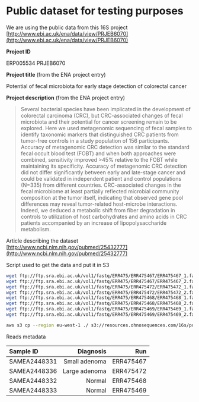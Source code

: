 # Public dataset for testing purposes

We are using the public data from this 16S project [http://www.ebi.ac.uk/ena/data/view/PRJEB6070](http://www.ebi.ac.uk/ena/data/view/PRJEB6070)

**Project ID**

ERP005534
PRJEB6070

**Project title** (from the ENA project entry)

Potential of fecal microbiota for early stage detection of colorectal cancer

**Project description** (from the ENA project entry)

> Several bacterial species have been implicated in the development of colorectal carcinoma (CRC), but CRC-associated changes of fecal microbiota and their potential for cancer screening remain to be explored. Here we used metagenomic sequencing of fecal samples to identify taxonomic markers that distinguished CRC patients from tumor-free controls in a study population of 156 participants. Accuracy of metagenomic CRC detection was similar to the standard fecal occult blood test (FOBT) and when both approaches were combined, sensitivity improved >45% relative to the FOBT while maintaining its specificity. Accuracy of metagenomic CRC detection did not differ significantly between early and late-stage cancer and could be validated in independent patient and control populations (N=335) from different countries. CRC-associated changes in the fecal microbiome at least partially reflected microbial community composition at the tumor itself, indicating that observed gene pool differences may reveal tumor-related host-microbe interactions. Indeed, we deduced a metabolic shift from fiber degradation in controls to utilization of host carbohydrates and amino acids in CRC patients accompanied by an increase of lipopolysaccharide metabolism.

Article describing the dataset [http://www.ncbi.nlm.nih.gov/pubmed/25432777](http://www.ncbi.nlm.nih.gov/pubmed/25432777)


Script used to get the data and put it in S3

```bash
wget ftp://ftp.sra.ebi.ac.uk/vol1/fastq/ERR475/ERR475467/ERR475467_1.fastq.gz
wget ftp://ftp.sra.ebi.ac.uk/vol1/fastq/ERR475/ERR475467/ERR475467_2.fastq.gz
wget ftp://ftp.sra.ebi.ac.uk/vol1/fastq/ERR475/ERR475472/ERR475472_1.fastq.gz
wget ftp://ftp.sra.ebi.ac.uk/vol1/fastq/ERR475/ERR475472/ERR475472_2.fastq.gz
wget ftp://ftp.sra.ebi.ac.uk/vol1/fastq/ERR475/ERR475468/ERR475468_1.fastq.gz
wget ftp://ftp.sra.ebi.ac.uk/vol1/fastq/ERR475/ERR475468/ERR475468_2.fastq.gz
wget ftp://ftp.sra.ebi.ac.uk/vol1/fastq/ERR475/ERR475469/ERR475469_1.fastq.gz
wget ftp://ftp.sra.ebi.ac.uk/vol1/fastq/ERR475/ERR475469/ERR475469_2.fastq.gz

aws s3 cp --region eu-west-1 ./ s3://resources.ohnosequences.com/16s/public-datasets/PRJEB6070/reads/ --recursive
```

Reads metadata

| Sample ID      | Diagnosis         | Run           |
| :----          | --------:         |  --------:    |
| SAMEA2448331   | Small adenoma     | ERR475467     |
| SAMEA2448336   | Large adenoma     | ERR475472     |
| SAMEA2448332   | Normal            | ERR475468     |
| SAMEA2448333   | Normal            | ERR475469     |
